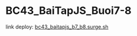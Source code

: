 # BC43_BaiTapJS_Buoi7-8
link deploy: 
[bc43_baitapjs_b7_b8.surge.sh](http://bc43_baitapjs_b7_b8.surge.sh/)
